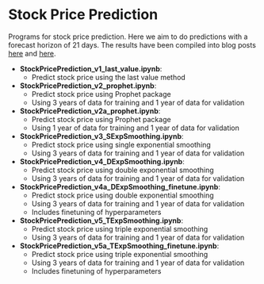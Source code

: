 # Stock Price Prediction
Programs for stock price prediction. 
Here we aim to do predictions with a forecast horizon of 21 days.
The results have been compiled into blog posts [here](https://towardsdatascience.com/forecasting-stock-prices-using-prophet-652b31fb564e) and [here](https://medium.com/@ngyibin/forecasting-stock-prices-using-exponential-smoothing-b37dfe54e8e9).

* **StockPricePrediction_v1_last_value.ipynb**:
	* Predict stock price using the last value method
* **StockPricePrediction_v2_prophet.ipynb**:
	* Predict stock price using Prophet package
	* Using 3 years of data for training and 1 year of data for validation
* **StockPricePrediction_v2a_prophet.ipynb**:
	* Predict stock price using Prophet package
	* Using 1 year of data for training and 1 year of data for validation
* **StockPricePrediction_v3_SExpSmoothing.ipynb**:
	* Predict stock price using single exponential smoothing
	* Using 3 years of data for training and 1 year of data for validation
* **StockPricePrediction_v4_DExpSmoothing.ipynb**:
	* Predict stock price using double exponential smoothing
	* Using 3 years of data for training and 1 year of data for validation
* **StockPricePrediction_v4a_DExpSmoothing_finetune.ipynb**:
	* Predict stock price using double exponential smoothing
	* Using 3 years of data for training and 1 year of data for validation
	* Includes finetuning of hyperparameters
* **StockPricePrediction_v5_TExpSmoothing.ipynb**:
	* Predict stock price using triple exponential smoothing
	* Using 3 years of data for training and 1 year of data for validation
* **StockPricePrediction_v5a_TExpSmoothing_finetune.ipynb**:
	* Predict stock price using triple exponential smoothing
	* Using 3 years of data for training and 1 year of data for validation
	* Includes finetuning of hyperparameters



  
  
